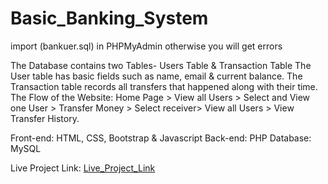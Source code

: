 # Basic_Banking_System

import (bankuer.sql) in PHPMyAdmin otherwise you will get errors


The Database contains two Tables- Users Table & Transaction Table
The User table has basic fields such as name, email & current balance.
The Transaction table records all transfers that happened along with their time.
The Flow of the Website:
Home Page > View all Users > Select and View one User > Transfer Money > Select receiver> View all Users > View Transfer History.

Front-end: HTML, CSS, Bootstrap & Javascript
Back-end: PHP
Database: MySQL

Live Project Link: [Live_Project_Link](https://psivasai6475782.000webhostapp.com/)
